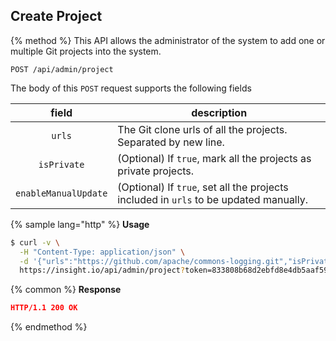 ## Create Project

{% method %}
This API allows the administrator of the system to add one or multiple Git projects into the system.

```
POST /api/admin/project
```

The body of this `POST` request supports the following fields

| field | description |
|:-:|---|
|`urls`| The Git clone urls of all the projects. Separated by new line. |
|`isPrivate`| (Optional) If `true`, mark all the projects as private projects. |
|`enableManualUpdate`| (Optional) If `true`, set all the projects included in `urls` to be updated manually. |

{% sample lang="http" %}
**Usage**
```bash
$ curl -v \
  -H "Content-Type: application/json" \
  -d '{"urls":"https://github.com/apache/commons-logging.git","isPrivate":"false"}' \
  https://insight.io/api/admin/project?token=833808b68d2ebfd8e4db5aaf59085851f756a3f0f9d528b4063f831b8fe9755a
```

{% common %}
**Response**
```json
HTTP/1.1 200 OK
```


{% endmethod %}

